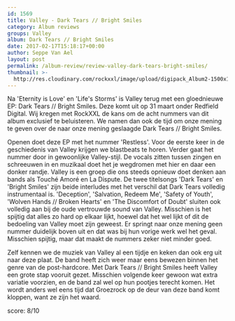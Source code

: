 ```yaml
---
id: 1569
title: Valley - Dark Tears // Bright Smiles
category: Album reviews
groups: Valley
album: Dark Tears // Bright Smiles
date: 2017-02-17T15:18:17+00:00
author: Seppe Van Ael
layout: post
permalink: /album-review/review-valley-dark-tears-bright-smiles/
thumbnail: >-
  http://res.cloudinary.com/rockxxl/image/upload/digipack_Album2-1500x1500-1.jpg
---
```

Na 'Eternity is Love' en 'Life's Storms' is Valley terug met een gloednieuwe EP: Dark Tears // Bright Smiles. Deze komt uit op 31 maart onder Redfield Digital. Wij kregen met RockXXL de kans om de acht nummers van dit album exclusief te beluisteren. We namen dan ook de tijd om onze mening te geven over de naar onze mening geslaagde Dark Tears // Bright Smiles.

Openen doet deze EP met het nummer 'Restless'. Voor de eerste keer in de geschiedenis van Valley krijgen we blastbeats te horen. Verder gaat het nummer door in gewoonlijke Valley-stijl. De vocals zitten tussen zingen en schreeuwen in en muzikaal doet het je wegdromen met hier en daar een donker randje. Valley is een groep die ons steeds opnieuw doet denken aan bands als Touché Amoré en La Dispute. De twee titelsongs 'Dark Tears' en 'Bright Smiles' zijn beide interludes met het verschil dat Dark Tears volledig instrumentaal is. 'Deception', 'Salvation, Redeem Me', 'Safety of Youth', 'Wolven Hands // Broken Hearts' en 'The Discomfort of Doubt' sluiten ook volledig aan bij de oude vertrouwde sound van Valley. Misschien is het spijtig dat alles zo hard op elkaar lijkt, hoewel dat het wel lijkt of dit de bedoeling van Valley moet zijn geweest. Er springt naar onze mening geen nummer duidelijk boven uit en dat was bij hun vorige werk wel het geval. Misschien spijtig, maar dat maakt de nummers zeker niet minder goed.

Zelf kennen we de muziek van Valley al een tijdje en keken dan ook erg uit naar deze plaat. De band heeft zich weer maar eens bewezen binnen het genre van de post-hardcore. Met Dark Tears // Bright Smiles heeft Valley een grote stap vooruit gezet. Misschien volgende keer gewoon wat extra variatie voorzien, en de band zal wel op hun pootjes terecht komen. Het wordt anders wel eens tijd dat Groezrock op de deur van deze band komt kloppen, want ze zijn het waard.

score: 8/10
